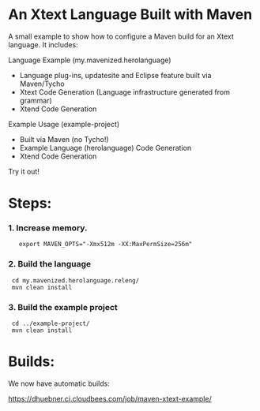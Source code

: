 An Xtext Language Built with Maven
==================================

A small example to show how to configure a Maven build for an Xtext language. It includes:

Language Example (my.mavenized.herolanguage)
 - Language plug-ins, updatesite and Eclipse feature built via Maven/Tycho
 - Xtext Code Generation (Language infrastructure generated from grammar)
 - Xtend Code Generation
 
Example Usage (example-project)
 - Built via Maven (no Tycho!)
 - Example Language (herolanguage) Code Generation
 - Xtend Code Generation

Try it out!

Steps:
======

### 1. Increase memory.

```
   export MAVEN_OPTS="-Xmx512m -XX:MaxPermSize=256m"
```

### 2. Build the language

```
 cd my.mavenized.herolanguage.releng/
 mvn clean install
```

### 3. Build the example project

```
 cd ../example-project/
 mvn clean install
```

Builds:
=======

We now have automatic builds:

https://dhuebner.ci.cloudbees.com/job/maven-xtext-example/

